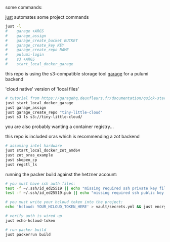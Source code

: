 some commands:

[just](https://just.systems/man/en) automates some project commands

```sh
just -l
#    garage +ARGS
#    garage_assign
#    garage_create_bucket BUCKET
#    garage_create_key KEY
#    garage_create_repo NAME
#    pulumi-login
#    s3 +ARGS
#    start_local_docker_garage
```

this repo is using the s3-compatible storage tool [garage](https://garagehq.deuxfleurs.fr/) for a pulumi backend

'cloud native' version of 'local files'

```sh
# tutorial from https://garagehq.deuxfleurs.fr/documentation/quick-start/
just start_local_docker_garage
just garage_assign
just garage_create_repo "tiny-little-cloud"
just s3 ls s3://tiny-little-cloud/
```

you are also probably wanting a container registry...

this repo is included oras which is recommending a zot backend

```sh
# assuming intel hardware
just start_local_docker_zot_amd64
just zot_oras_example
just skopeo_cp
just regctl_ls
```

running the packer build against the hetzner account:

```sh
# you must have ssh auth files:
test -f ~/.ssh/id_ed25519 || echo "missing required ssh private key file"
test -f ~/.ssh/id_ed25519.pub || echo "missing required ssh public key file"

# you must write your hcloud token into the project:
echo 'hcloud: YOUR_HCLOUD_TOKEN_HERE' > vault/secrets.yml && just encrypt-in-place

# verify auth is wired up
just echo-hcloud-token

# run packer build
just packerrun build
```
